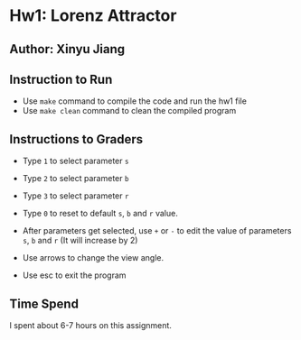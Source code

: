 # Hw1: Lorenz Attractor

## Author: Xinyu Jiang

## Instruction to Run
* Use `make` command to compile the code and run the hw1 file
* Use `make clean` command to clean the compiled program

## Instructions to Graders
* Type `1` to select parameter `s`
* Type `2` to select parameter `b`
* Type `3` to select parameter `r`

* Type `0` to reset to default `s`, `b` and `r` value.

* After parameters get selected, use `+` or `-` to edit the value of parameters `s`, `b` and `r` (It will increase by 2)

* Use arrows to change the view angle.
* Use esc to exit the program

## Time Spend
I spent about 6-7 hours on this assignment.

